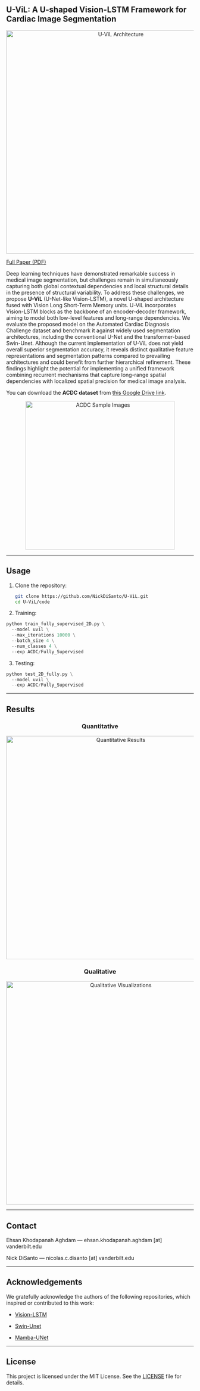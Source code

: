 ## U-ViL: A U-shaped Vision-LSTM Framework for Cardiac Image Segmentation

<p align="center"> <img src="./figs/u-vil.png" alt="U-ViL Architecture" width="600"/> </p>

[Full Paper (PDF)](https://nickdisanto.github.io/assets/pdfs/U-ViL.pdf)

Deep learning techniques have demonstrated remarkable success in medical image segmentation, but challenges remain in simultaneously capturing both global contextual dependencies and local structural details in the presence of structural variability. To address these challenges, we propose **U-ViL** (U-Net-like Vision-LSTM), a novel U-shaped architecture fused with Vision Long Short-Term Memory units. U-ViL incorporates Vision-LSTM blocks as the backbone of an encoder-decoder framework, aiming to model both low-level features and long-range dependencies. We evaluate the proposed model on the Automated Cardiac Diagnosis Challenge dataset and benchmark it against widely used segmentation architectures, including the conventional U-Net and the transformer-based Swin-Unet. Although the current implementation of U-ViL does not yield overall superior segmentation accuracy, it reveals distinct qualitative feature representations and segmentation patterns compared to prevailing architectures and could benefit from further hierarchical refinement. These findings highlight the potential for implementing a unified framework combining recurrent mechanisms that capture long-range spatial dependencies with localized spatial precision for medical image analysis.

You can download the **ACDC dataset** from [this Google Drive link](https://drive.google.com/file/d/1F3JzBSIURtFJkfcExBcT6Hu7Ar5_f8uv/view).

<p align="center"> <img src="./figs/acdc_samples.png" alt="ACDC Sample Images" width="400"/> </p>

---

## Usage

1. Clone the repository:
   ```bash
   git clone https://github.com/NickDiSanto/U-ViL.git
   cd U-ViL/code
   ```

2. Training:
  ```python
  python train_fully_supervised_2D.py \
    --model uvil \
    --max_iterations 10000 \
    --batch_size 4 \
    --num_classes 4 \
    --exp ACDC/Fully_Supervised
  ```

3. Testing:
  ```python
  python test_2D_fully.py \
    --model uvil \
    --exp ACDC/Fully_Supervised
  ```

---

## Results

<h3 align="center">Quantitative</h3>
<p align="center">
  <img src="./figs/quantitative.png" alt="Quantitative Results" width="600"/>
</p>

<h3 align="center">Qualitative</h3>
<p align="center">
  <img src="./figs/visualizations.png" alt="Qualitative Visualizations" width="600"/>
</p>

---

## Contact
Ehsan Khodapanah Aghdam — ehsan.khodapanah.aghdam [at] vanderbilt.edu

Nick DiSanto — nicolas.c.disanto [at] vanderbilt.edu

---

## Acknowledgements
We gratefully acknowledge the authors of the following repositories, which inspired or contributed to this work:

- [Vision-LSTM](https://github.com/NX-AI/vision-lstm)

- [Swin-Unet](https://github.com/HuCaoFighting/Swin-Unet)

- [Mamba-UNet](https://github.com/ziyangwang007/Mamba-UNet/tree/main)

---

## License

This project is licensed under the MIT License. See the [LICENSE](LICENSE) file for details.
